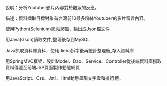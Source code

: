 說明：分析Youtuber影片內容對於觀眾的反應。

描述：資料擷取⽬標對象有台灣前10最多粉絲Youtuber的影片留言內容。

使用Python(Selenium)網站爬蟲，輸出成Json檔文件

用Java(Gson)讀取文件,整理後存到MySQL

Java抓取資料庫資料，使用Jieba拆字後再統計整理後,存入資料庫

用SpringMVC框架，設計Model、Dao、Service、Controller從後端資料庫撈取資料傳遞至前端JSP頁面製作動態網頁

用JavaScript、Css、Jstl、Html動態呈現文字雲和排行榜。

